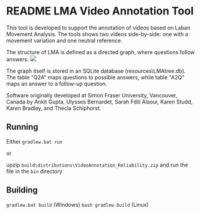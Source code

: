# README LMA Video Annotation Tool
This tool is developed to support the annotation of videos based on Laban Movement Analysis.
The tools shows two videos side-by-side: one with a movement variation and one neutral reference.

The structure of LMA is defined as a directed graph, where questions follow answers:
![](LMADB_graph.png)

The graph itself is stored in an SQLite database (resources\LMAtree.db). The table "Q2A" maps questions to possible answers, while table "A2Q" maps an answer to a follow-up question.

Software originally developed at Simon Fraser University, Vancouver, Canada by Ankit Gupta, Ulysses Bernardet, Sarah Fdili Alaoui, Karen Studd, Karen Bradley, and Thecla Schiphorst.

## Running
Either 
`gradlew.bat run`

or 

upzip `build\distributions\VideoAnnotation_Reliability.zip` and run the file in the `bin` directory


## Building
`gradlew.bat build` (Windows) 
`bash gradlew build` (Linux)


